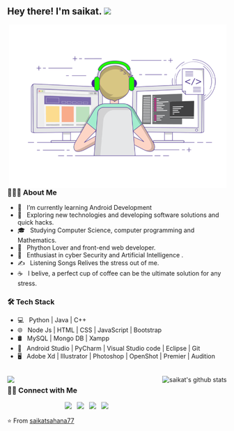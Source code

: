 <h2> Hey there! I'm saikat. <img src="https://github.com/souvikguria98/souvikguria98/blob/master/Hi.gif" width="25"></h2>
<img align="right" alt="GIF" src="https://raw.githubusercontent.com/devSouvik/devSouvik/master/gif3.gif" width="500"/>

<h3> 👨🏻‍💻 About Me </h3>

- 🔭 &nbsp; I’m currently learning Android Development
- 🤔 &nbsp; Exploring new technologies and developing software solutions and quick hacks.
- 🎓 &nbsp; Studying Computer Science, computer programming and Mathematics.
- 💼 &nbsp; Phython Lover and front-end web developer.
- 🌱 &nbsp; Enthusiast in cyber Security and Artificial Intelligence .
- ✍️ &nbsp; Listening Songs Relives the stress out of me.
- ☕ &nbsp; I belive, a perfect cup of coffee can be the ultimate solution for any stress. 

<h3>🛠 Tech Stack</h3>

- 💻 &nbsp; Python | Java | C++  
- 🌐 &nbsp; Node Js | HTML | CSS | JavaScript | Bootstrap 
- 🛢 &nbsp; MySQL | Mongo DB | Xampp
- 🔧 &nbsp; Android Studio | PyCharm | Visual Studio code | Eclipse | Git
- 🖥 &nbsp; Adobe Xd | Illustrator | Photoshop | OpenShot | Premier | Audition

<br/>

<a href="https://github.com/saikatsahana77">
  <img align="left" src="https://github-readme-stats.vercel.app/api/top-langs/?username=saikatsahana77&theme=dark&hide_langs_below=1" />
</a>
<a href="https://github.com/saikatsahana77">
 <img align="right" height="230" src="https://github-readme-stats.vercel.app/api?username=saikatsahana77&theme=onedark" alt="saikat's github stats"/> 
</a>

<h3> 🤝🏻 Connect with Me </h3>

<p align="center">
&nbsp; <a href="https://twitter.com/sahana_saikat" target="_blank" rel="noopener noreferrer"><img src="https://img.icons8.com/plasticine/100/000000/twitter.png" width="50" /></a>  
&nbsp; <a href="https://www.instagram.com/saikat2811/" target="_blank" rel="noopener noreferrer"><img src="https://img.icons8.com/plasticine/100/000000/instagram-new.png" width="50" /></a>  
&nbsp; <a href="https://www.linkedin.com/in/saikat-sahana-454608118/" target="_blank" rel="noopener noreferrer"><img src="https://img.icons8.com/plasticine/100/000000/linkedin.png" width="50" /></a>
&nbsp; <a href="mailto:saikatsahana91@gmail.com" target="_blank" rel="noopener noreferrer"><img src="https://img.icons8.com/plasticine/100/000000/gmail.png"  width="50" /></a>
</p>

⭐️ From [saikatsahana77](https://github.com/saikatsahana77)
